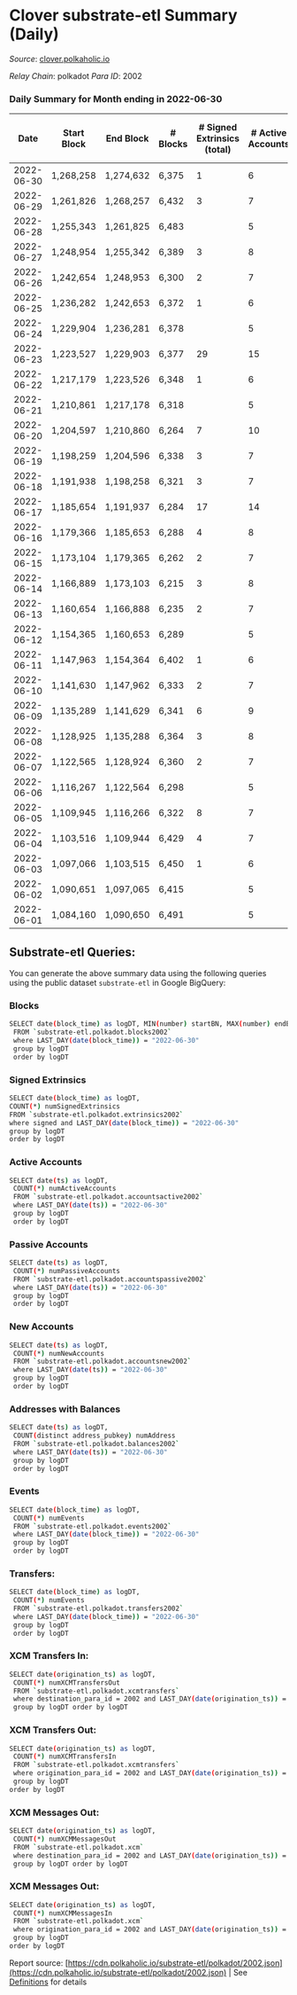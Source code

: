 # Clover substrate-etl Summary (Daily)

_Source_: [clover.polkaholic.io](https://clover.polkaholic.io)

*Relay Chain*: polkadot
*Para ID*: 2002



### Daily Summary for Month ending in 2022-06-30


| Date | Start Block | End Block | # Blocks | # Signed Extrinsics (total) | # Active Accounts | # Passive | # New | # Addresses with Balances | # Events | # Transfers | # XCM Transfers In | # XCM Transfers Out | # XCM In | # XCM Out | Issues | 
| ---- | ----------- | --------- | -------- | --------------------------- | ----------------- | --------- | ----- | ------------------------- | -------- | ----------- | ------------------ | ------------------- | -------- | --------- | ------ |
| 2022-06-30 | 1,268,258 | 1,274,632 | 6,375 | 1 | 6 |  |  | 3,285 | 14,775 | 22 ($145.84) |   |   |  |  |  |
| 2022-06-29 | 1,261,826 | 1,268,257 | 6,432 | 3 | 7 |  |  | 3,285 | 14,548 | 9 ($74.76) |   |   |  |  |  |
| 2022-06-28 | 1,255,343 | 1,261,825 | 6,483 |  | 5 |  |  | 3,281 | 15,068 | 112 ($96,629.22) |   |   |  |  |  |
| 2022-06-27 | 1,248,954 | 1,255,342 | 6,389 | 3 | 8 |  |  | 3,273 | 14,279 | 14 ($1,756.38) |   |   |  |  |  |
| 2022-06-26 | 1,242,654 | 1,248,953 | 6,300 | 2 | 7 |  |  | 3,270 | 14,193 | 7 ($1,664.68) |   |   |  |  |  |
| 2022-06-25 | 1,236,282 | 1,242,653 | 6,372 | 1 | 6 |  |  | 3,268 | 14,309 | 12 ($3,152.56) |   |   |  |  |  |
| 2022-06-24 | 1,229,904 | 1,236,281 | 6,378 |  | 5 |  |  | 3,266 | 14,625 | 37 ($5,915.76) |   |   |  |  |  |
| 2022-06-23 | 1,223,527 | 1,229,903 | 6,377 | 29 | 15 |  |  | 3,261 | 15,187 | 105 ($613,029.63) |   |   |  |  |  |
| 2022-06-22 | 1,217,179 | 1,223,526 | 6,348 | 1 | 6 |  |  | 3,250 | 20,652 | 979 ($640,014.00) |   |   |  |  |  |
| 2022-06-21 | 1,210,861 | 1,217,178 | 6,318 |  | 5 |  |  | 2,917 | 15,749 | 117 ($58,173.52) |   |   |  |  |  |
| 2022-06-20 | 1,204,597 | 1,210,860 | 6,264 | 7 | 10 |  |  | 2,843 | 15,165 | 41 ($15,412.30) |   |   |  |  |  |
| 2022-06-19 | 1,198,259 | 1,204,596 | 6,338 | 3 | 7 |  |  | 2,821 | 14,962 | 32 ($4,335.75) |   |   |  |  |  |
| 2022-06-18 | 1,191,938 | 1,198,258 | 6,321 | 3 | 7 |  |  | 2,804 | 15,021 | 31 ($6,297.31) |   |   |  |  |  |
| 2022-06-17 | 1,185,654 | 1,191,937 | 6,284 | 17 | 14 |  |  | 2,785 | 16,359 | 328 ($91,486.38) |   |   |  |  |  |
| 2022-06-16 | 1,179,366 | 1,185,653 | 6,288 | 4 | 8 |  |  | 2,536 | 17,717 | 594 ($7,771.73) |   |   |  |  |  |
| 2022-06-15 | 1,173,104 | 1,179,365 | 6,262 | 2 | 7 |  |  | 2,530 | 17,937 | 347 ($14,863.08) |   |   |  |  |  |
| 2022-06-14 | 1,166,889 | 1,173,103 | 6,215 | 3 | 8 |  |  | 2,411 | 17,780 | 251 ($3,775.71) |   |   |  |  |  |
| 2022-06-13 | 1,160,654 | 1,166,888 | 6,235 | 2 | 7 |  |  | 2,182 | 18,322 | 206 ($10,330.66) |   |   |  |  |  |
| 2022-06-12 | 1,154,365 | 1,160,653 | 6,289 |  | 5 |  |  | 1,973 | 16,264 | 238 ($82.93) |   |   |  |  |  |
| 2022-06-11 | 1,147,963 | 1,154,364 | 6,402 | 1 | 6 |  |  | 1,735 | 15,372 | 195 ($1,598.23) |   |   |  |  |  |
| 2022-06-10 | 1,141,630 | 1,147,962 | 6,333 | 2 | 7 |  |  | 1,676 | 13,833 | 3 ($232.41) |   |   |  |  |  |
| 2022-06-09 | 1,135,289 | 1,141,629 | 6,341 | 6 | 9 |  |  | 1,671 | 13,729 | 4 ($1,031.26) |   |   |  |  |  |
| 2022-06-08 | 1,128,925 | 1,135,288 | 6,364 | 3 | 8 |  |  | 1,667 | 16,715 | 500 ($1,118.68) |   |   |  |  |  |
| 2022-06-07 | 1,122,565 | 1,128,924 | 6,360 | 2 | 7 |  |  | 1,445 | 14,115 | 25 ($36.72) |   |   |  |  |  |
| 2022-06-06 | 1,116,267 | 1,122,564 | 6,298 |  | 5 |  |  | 1,433 | 13,756 | 15 ($1,541,316.99) |   |   |  |  |  |
| 2022-06-05 | 1,109,945 | 1,116,266 | 6,322 | 8 | 7 |  |  | 1,432 | 14,769 | 113 ($4,443,066.53) |   |   |  |  |  |
| 2022-06-04 | 1,103,516 | 1,109,944 | 6,429 | 4 | 7 |  |  | 1,356 | 15,453 | 284 ($135,997.71) |   |   |  |  |  |
| 2022-06-03 | 1,097,066 | 1,103,515 | 6,450 | 1 | 6 |  |  | 1,168 | 14,617 | 96 ($10.56) |   |   |  |  |  |
| 2022-06-02 | 1,090,651 | 1,097,065 | 6,415 |  | 5 |  |  | 1,074 | 13,929 | 14 ($196.35) |   |   |  |  |  |
| 2022-06-01 | 1,084,160 | 1,090,650 | 6,491 |  | 5 |  |  | 1,073 | 14,716 | 3 ($1.41) |   |   |  |  |  |

## Substrate-etl Queries:
You can generate the above summary data using the following queries using the public dataset `substrate-etl` in Google BigQuery:

### Blocks
```bash
SELECT date(block_time) as logDT, MIN(number) startBN, MAX(number) endBN, COUNT(*) numBlocks 
 FROM `substrate-etl.polkadot.blocks2002`  
 where LAST_DAY(date(block_time)) = "2022-06-30" 
 group by logDT 
 order by logDT
```

### Signed Extrinsics
```bash
SELECT date(block_time) as logDT, 
COUNT(*) numSignedExtrinsics 
FROM `substrate-etl.polkadot.extrinsics2002`  
where signed and LAST_DAY(date(block_time)) = "2022-06-30" 
group by logDT 
order by logDT
```

### Active Accounts
```bash
SELECT date(ts) as logDT, 
 COUNT(*) numActiveAccounts 
 FROM `substrate-etl.polkadot.accountsactive2002` 
 where LAST_DAY(date(ts)) = "2022-06-30" 
 group by logDT 
 order by logDT
```

### Passive Accounts
```bash
SELECT date(ts) as logDT, 
 COUNT(*) numPassiveAccounts 
 FROM `substrate-etl.polkadot.accountspassive2002` 
 where LAST_DAY(date(ts)) = "2022-06-30" 
 group by logDT 
 order by logDT
```

### New Accounts
```bash
SELECT date(ts) as logDT, 
 COUNT(*) numNewAccounts 
 FROM `substrate-etl.polkadot.accountsnew2002` 
 where LAST_DAY(date(ts)) = "2022-06-30" 
 group by logDT
 order by logDT
```

### Addresses with Balances
```bash
SELECT date(ts) as logDT,
 COUNT(distinct address_pubkey) numAddress 
 FROM `substrate-etl.polkadot.balances2002` 
 where LAST_DAY(date(ts)) = "2022-06-30" 
 group by logDT 
 order by logDT
```

### Events
```bash
SELECT date(block_time) as logDT, 
 COUNT(*) numEvents 
 FROM `substrate-etl.polkadot.events2002` 
 where LAST_DAY(date(block_time)) = "2022-06-30" 
 group by logDT 
 order by logDT
```

### Transfers:
```bash
SELECT date(block_time) as logDT, 
 COUNT(*) numEvents 
 FROM `substrate-etl.polkadot.transfers2002` 
 where LAST_DAY(date(block_time)) = "2022-06-30" 
 group by logDT 
 order by logDT
```

### XCM Transfers In:
```bash
SELECT date(origination_ts) as logDT, 
 COUNT(*) numXCMTransfersOut 
 FROM `substrate-etl.polkadot.xcmtransfers` 
 where destination_para_id = 2002 and LAST_DAY(date(origination_ts)) = "2022-06-30" 
 group by logDT order by logDT
```

### XCM Transfers Out:
```bash
SELECT date(origination_ts) as logDT, 
 COUNT(*) numXCMTransfersIn 
 FROM `substrate-etl.polkadot.xcmtransfers` 
 where origination_para_id = 2002 and LAST_DAY(date(origination_ts)) = "2022-06-30" 
 group by logDT 
order by logDT
```

### XCM Messages Out:
```bash
SELECT date(origination_ts) as logDT, 
 COUNT(*) numXCMMessagesOut 
 FROM `substrate-etl.polkadot.xcm` 
 where destination_para_id = 2002 and LAST_DAY(date(origination_ts)) = "2022-06-30" 
 group by logDT order by logDT
```

### XCM Messages Out:
```bash
SELECT date(origination_ts) as logDT, 
 COUNT(*) numXCMMessagesIn 
 FROM `substrate-etl.polkadot.xcm` 
 where origination_para_id = 2002 and LAST_DAY(date(origination_ts)) = "2022-06-30" 
 group by logDT 
order by logDT
```


Report source: [https://cdn.polkaholic.io/substrate-etl/polkadot/2002.json](https://cdn.polkaholic.io/substrate-etl/polkadot/2002.json) | See [Definitions](/DEFINITIONS.md) for details
